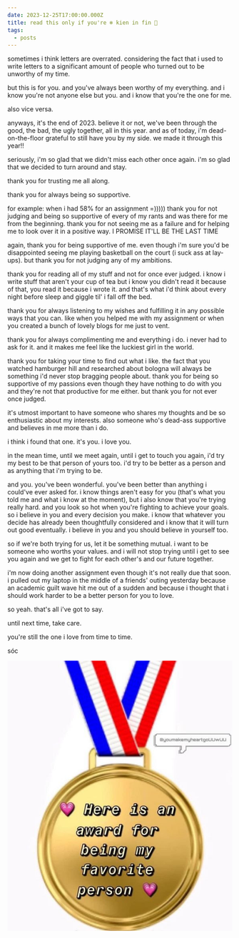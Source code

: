 ```yaml
---
date: 2023-12-25T17:00:00.000Z
title: read this only if you're ❄ kien in fin 💫
tags:
  - posts
---
```

sometimes i think letters are overrated. considering the fact that i used to write letters to a significant amount of people who turned out to be unworthy of my time.

but this is for you. and you've always been worthy of my everything. and i know you're not anyone else but you. and i know that you're the one for me.

also vice versa.

anyways, it's the end of 2023. believe it or not, we've been through the good, the bad, the ugly together, all in this year. and as of today, i'm dead-on-the-floor grateful to still have you by my side. we made it through this year!!

seriously, i'm so glad that we didn't miss each other once again. i'm so glad that we decided to turn around and stay.

thank you for trusting me all along.

thank you for always being so supportive.

for example: when i had 58% for an assignment =))))) thank you for not judging and being so supportive of every of my rants and was there for me from the beginning. thank you for not seeing me as a failure and for helping me to look over it in a positive way. I PROMISE IT'LL BE THE LAST TIME

again, thank you for being supportive of me. even though i'm sure you'd be disappointed seeing me playing basketball on the court (i suck ass at lay-ups). but thank you for not judging any of my ambitions.

thank you for reading all of my stuff and not for once ever judged. i know i write stuff that aren't your cup of tea but i know you didn't read it because of that, you read it because i wrote it. and that's what i'd think about every night before sleep and giggle til' i fall off the bed.

thank you for always listening to my wishes and fulfilling it in any possible ways that you can. like when you helped me with my assignment or when you created a bunch of lovely blogs for me just to vent.

thank you for always complimenting me and everything i do. i never had to ask for it. and it makes me feel like the luckiest girl in the world.

thank you for taking your time to find out what i like. the fact that you watched hamburger hill and researched about bologna will always be something i'd never stop bragging people about. thank you for being so supportive of my passions even though they have nothing to do with you and they're not that productive for me either. but thank you for not ever once judged.

it's utmost important to have someone who shares my thoughts and be so enthusiastic about my interests. also someone who's dead-ass supportive and believes in me more than i do.

i think i found that one. it's you. i love you.

in the mean time, until we meet again, until i get to touch you again, i'd try my best to be that person of yours too. i'd try to be better as a person and as anything that i'm trying to be.

and you. you've been wonderful. you've been better than anything i could've ever asked for. i know things aren't easy for you (that's what you told me and what i know at the moment), but i also know that you're trying really hard. and you look so hot when you're fighting to achieve your goals. so i believe in you and every decision you make. i know that whatever you decide has already been thoughtfully considered and i know that it will turn out good eventually. i believe in you and you should believe in yourself too.

so if we're both trying for us, let it be something mutual. i want to be someone who worths your values. and i will not stop trying until i get to see you again and we get to fight for each other's and our future together.

i'm now doing another assignment even though it's not really due that soon. i pulled out my laptop in the middle of a friends' outing yesterday because an academic guilt wave hit me out of a sudden and because i thought that i should work harder to be a better person for you to love.

so yeah. that's all i've got to say.

until next time, take care.

you're still the one i love from time to time.

sóc

![](/img/hhehe.jpg)